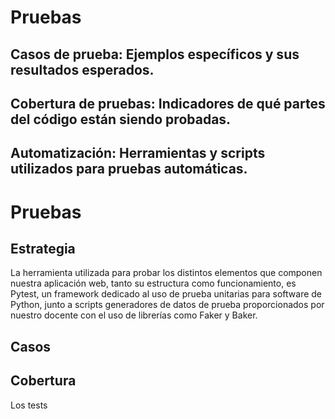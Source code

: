 # **Pruebas**

## **Casos de prueba**: Ejemplos específicos y sus resultados esperados.

## **Cobertura de pruebas**: Indicadores de qué partes del código están siendo probadas.

## **Automatización**: Herramientas y scripts utilizados para pruebas automáticas.

# Pruebas

## Estrategia

La herramienta utilizada para probar los distintos elementos que componen nuestra aplicación web, tanto su estructura como funcionamiento, es Pytest, un framework dedicado al uso de prueba unitarias para software de Python, junto a scripts generadores de datos de prueba proporcionados por nuestro docente con el uso de librerías como Faker y Baker.

## Casos

## Cobertura 

Los tests





